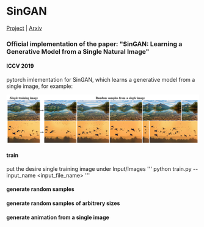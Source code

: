 # SinGAN
[Project](http://webee.technion.ac.il/people/tomermic/SinGAN/SinGAN.htm) | [Arxiv](https://arxiv.org/pdf/1905.01164.pdf) 
### Official implementation of the paper: "SinGAN: Learning a Generative Model from a Single Natural Image"
####  ICCV 2019

pytorch imlementation for SinGAN, which learns a generative model from a single image, for example:

![](imgs/teaser.PNG)


####  train
put the desire single training image under Input/Images
'''
python train.py --input_name <input_file_name>
'''

####  generate random samples


####  generate random samples of arbitrery sizes


####  generate animation from a single image

